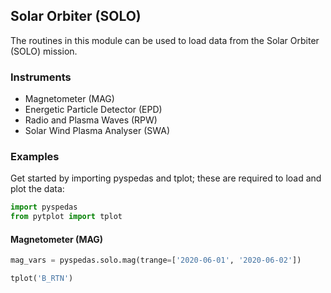 
## Solar Orbiter (SOLO)
The routines in this module can be used to load data from the Solar Orbiter (SOLO) mission. 

### Instruments
- Magnetometer (MAG)
- Energetic Particle Detector (EPD)
- Radio and Plasma Waves (RPW)
- Solar Wind Plasma Analyser (SWA)

### Examples
Get started by importing pyspedas and tplot; these are required to load and plot the data:

```python
import pyspedas
from pytplot import tplot
```

#### Magnetometer (MAG)

```python
mag_vars = pyspedas.solo.mag(trange=['2020-06-01', '2020-06-02'])

tplot('B_RTN')
```

